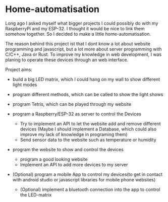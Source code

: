 # Home-automatisation
Long ago I asked myself what bigger projects I could possibly do with my RaspberryPi and my ESP-32.
I thought it would be nice to link them somehow together.
So I decided to make a little home-automatisation.

The reason behind this project ist that I dont know a lot about website programming and javascript, but a lot more about server programming with C/C++, Java or Rust. To improve my knowledge in web development, I was planing to operate 
these devices through an web interface. 

Project aims:
- build a big LED matrix, which I could hang on my wall to show different light modes
- program different methods, which can be called to show the light shows
- program Tetris, which can be played through my website
- program a Raspberry/ESP-32 as server to control the Devices
    * Try to implement an API to let the website add and remove different devices (Maybe I should implement a Database, which could also improve my lack of knowledge in programing them)
    * Send sensor data to the website such as temperature or humidity
- program the website to show and control the devices
    * program a good looking website
    * Implement an API to add more devices to my server

- (Optional) program a mobile App to control my devices(to get in contact with android studio or javascript libraries for mobile phone websites)
    * (Optional) implement a bluetooth connection into the app to control the LED-matrix
